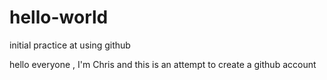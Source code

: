 # hello-world
initial practice at using github

hello everyone , I'm Chris and this is an attempt to create a github account
